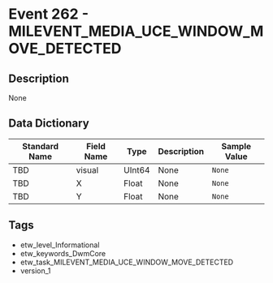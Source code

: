 # Event 262 - MILEVENT_MEDIA_UCE_WINDOW_MOVE_DETECTED

## Description
None

## Data Dictionary
|Standard Name|Field Name|Type|Description|Sample Value|
|---|---|---|---|---|
|TBD|visual|UInt64|None|`None`|
|TBD|X|Float|None|`None`|
|TBD|Y|Float|None|`None`|

## Tags
* etw_level_Informational
* etw_keywords_DwmCore
* etw_task_MILEVENT_MEDIA_UCE_WINDOW_MOVE_DETECTED
* version_1
